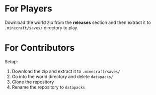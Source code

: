 # For Players
Download the world zip from the **releases** section and then extract it to `.minecraft/saves/` directory to play.

# For Contributors

Setup:

  1. Download the zip and extract it to `.minecraft/saves/`
  2. Go into the world directory and delete `datapacks/`
  3. Clone the repository
  4. Rename the repository to `datapacks`

